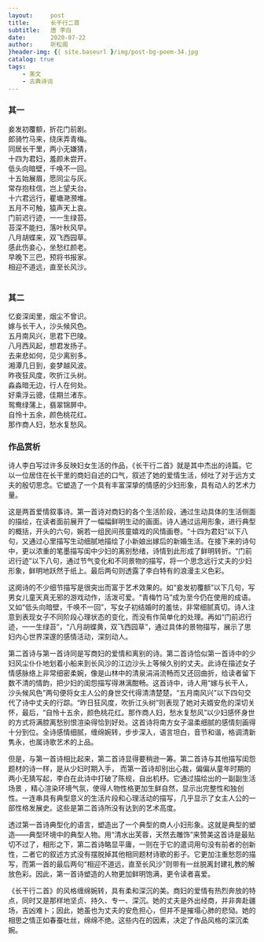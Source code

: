 ```yaml
---
layout:     post
title:      长干行二首
subtitle:   唐 李白
date:       2020-07-22
author:     听松阁
}header-img: {{ site.baseurl }/img/post-bg-poem-34.jpg
catalog: true
tags:
    - 美文
    - 古典诗词
---
```


### 其一<br>
妾发初覆额，折花门前剧。<br>
郎骑竹马来，绕床弄青梅。<br>
同居长干里，两小无嫌猜，<br>
十四为君妇，羞颜未尝开。<br>
低头向暗壁，千唤不一回。<br>
十五始展眉，愿同尘与灰。<br>
常存抱柱信，岂上望夫台。<br>
十六君远行，瞿塘滟滪堆。<br>
五月不可触，猿声天上哀。<br>
门前迟行迹，一一生绿苔。<br>
苔深不能扫，落叶秋风早。<br>
八月胡蝶来，双飞西园草。<br>
感此伤妾心，坐愁红颜老。<br>
早晚下三巴，预将书报家。<br>
相迎不道远，直至长风沙。<br>
<br>

### 其二<br>
忆妾深闺里，烟尘不曾识。<br>
嫁与长干人，沙头候风色。<br>
五月南风兴，思君下巴陵。<br>
八月西风起，想君发扬子。<br>
去来悲如何，见少离别多。<br>
湘潭几日到，妾梦越风波。<br>
昨夜狂风度，吹折江头树。<br>
淼淼暗无边，行人在何处。<br>
好乘浮云骢，佳期兰渚东。<br>
鸳鸯绿蒲上，翡翠锦屏中。<br>
自怜十五余，颜色桃花红。<br>
那作商人妇，愁水复愁风。<br>


### 作品赏析
诗人李白写过许多反映妇女生活的作品，《长干行二首》就是其中杰出的诗篇。它以一位居住在长干里的商妇自述的口气，叙述了她的爱情生活，倾吐了对于远方丈夫的殷切思念。它塑造了一个具有丰富深挚的情感的少妇形象，具有动人的艺术力量。

这是两首爱情叙事诗。第一首诗对商妇的各个生活阶段，通过生动具体的生活侧面的描绘，在读者面前展开了一幅幅鲜明生动的画面。诗人通过运用形象，进行典型的概括，开头的六句，婉若一组民间孩童嬉戏的风情画卷。“十四为君妇”以下八句，又通过心里描写生动细腻地描绘了小新娘出嫁后的新婚生活。在接下来的诗句中，更以浓重的笔墨描写闺中少妇的离别愁绪，诗情到此形成了鲜明转折。“门前迟行迹”以下八句，通过节气变化和不同景物的描写，将一个思念远行丈夫的少妇形象，鲜明地跃然于纸上。最后两句则透露了李白特有的浪漫主义色彩。

这阕诗的不少细节描写是很突出而富于艺术效果的。如“妾发初覆额”以下几句，写男女儿童天真无邪的游戏动作，活泼可爱。“青梅竹马”成为至今仍在使用的成语。又如“低头向暗壁，千唤不一回”，写女子初结婚时的羞怯，非常细腻真切。诗人注意到表现女子不同阶段心理状态的变化，而没有作简单化的处理。再如“门前迟行迹，一一生绿苔”，“八月胡蝶黄，双飞西园草”，通过具体的景物描写，展示了思妇内心世界深邃的感情活动，深刻动人。

第二首诗与第一首诗同是写商妇的爱情和离别的诗。第二首诗恰似第一首诗中的少妇风尘仆仆地划着小船来到长风沙的江边沙头上等候久别的丈夫。此诗在描述女子情感脉络上非常细密柔婉，像是山林中的清泉涓涓流畅而又还回曲折，给读者留下数不清的情韵，把少妇的闺怨描写得淋漓酣畅。这首诗中，诗人用“嫁与长干人，沙头候风色”两句便将女主人公的身世交代得清清楚楚。“五月南风兴”以下四句交代了诗中丈夫的行踪。“昨日狂风度，吹折江头树”则表现了她对夫婿安危的深切关怀，最后，“自怜十五余，颜色桃花红。那作商人妇，愁水复愁风”以少妇感怀身世的方式将满腔离愁别恨渲染得恰到好处。这首诗将南方女子温柔细腻的感情刻画得十分到位。全诗感情细腻，缠绵婉转，步步深入，语言坦白，音节和谐，格调清新隽永，也属诗歌艺术的上品。

但是，与第一首诗相比起来，第二首诗显得要稍逊一筹。第二首诗与其他描写闺怨题材的诗一样，是从少妇时期入手， 而第一首诗却别出心裁，偏偏从童年时期的两小无猜写起，李白在此诗中打破了陈规，自出机杼。它通过描绘出的一副副生活场景 ，精心渲染环境气氛，使得人物性格更加生鲜自然，显示出完整性和独创性。一连串具有典型意义的生活片段和心理活动的描写，几乎显示了女主人公的一部性格发展史。这些是第二首诗所没有达到的艺术高度。

透过第一首诗典型化的语言，塑造出了一个典型的商人小妇形象。这就是典型的塑造——典型环境中的典型人物。用“清水出芙蓉，天然去雕饰”来赞美这首诗是最贴切不过了，相形之下，第二首诗略显平庸，一则在于它的遣词用句没有前者的创新性，二者它的叙述方式没有摆脱掉其他相同题材诗歌的影子。它更加注重愁怨的描写，而第一首的最后两句“相迎不道远，直至长风沙”则带有一丝脱离封建礼教的解放色彩。因此，第一首诗塑造的人物更加鲜明饱满，更令读者喜爱。

《长干行二首》的风格缠绵婉转，具有柔和深沉的美。商妇的爱情有热烈奔放的特点，同时又是那样地坚贞、持久、专一、深沉。她的丈夫是外出经商，并非奔赴疆场，吉凶难卜；因此，她虽也为丈夫的安危担心，但并不是摧塌心肺的悲恸。她的相思之情正如春蚕吐丝，绵绵不绝。这些内在的因素，决定了作品风格的深沉柔婉。
